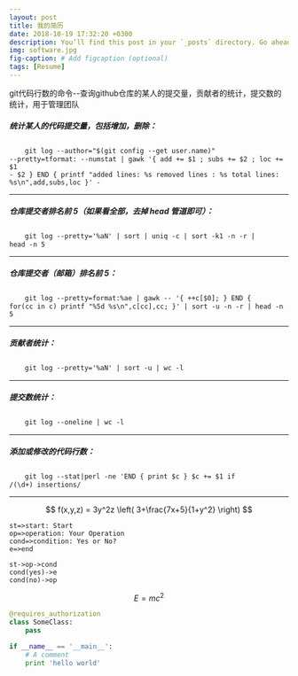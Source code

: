 ```yaml
---
layout: post
title: 我的简历
date: 2018-10-19 17:32:20 +0300
description: You’ll find this post in your `_posts` directory. Go ahead and edit it and re-build the site to see your changes. # Add post description (optional)
img: software.jpg
fig-caption: # Add figcaption (optional)
tags: [Resume]
---
```

git代码行数的命令--查询github仓库的某人的提交量，贡献者的统计，提交数的统计，用于管理团队

##### 统计某人的代码提交量，包括增加，删除：
　　<code>git log --author="$(git config --get user.name)" --pretty=tformat: --numstat | gawk '{ add += $1 ; subs += $2 ; loc += $1 - $2 } END { printf "added lines: %s removed lines : %s total lines: %s\n",add,subs,loc }' -
</code>

***
##### 仓库提交者排名前 5（如果看全部，去掉 head 管道即可）：
　　<code>git log --pretty='%aN' | sort | uniq -c | sort -k1 -n -r | head -n 5
</code>

***
##### 仓库提交者（邮箱）排名前 5：
　　<code>git log --pretty=format:%ae | gawk -- '{ ++c[$0]; } END { for(cc in c) printf "%5d %s\n",c[cc],cc; }' | sort -u -n -r | head -n 5
</code>

***
##### 贡献者统计：
　　<code>git log --pretty='%aN' | sort -u | wc -l
</code>

***
##### 提交数统计：
　　<code>git log --oneline | wc -l
</code>

***
##### 添加或修改的代码行数：
　　<code>git log --stat|perl -ne 'END { print $c } $c += $1 if /(\d+) insertions/
</code>

***

$$ f(x,y,z) = 3y^2z \left( 3+\frac{7x+5}{1+y^2} \right) $$

```flow
st=>start: Start
op=>operation: Your Operation
cond=>condition: Yes or No?
e=>end

st->op->cond
cond(yes)->e
cond(no)->op
```

$$E=mc^2$$

```python
@requires_authorization
class SomeClass:
    pass

if __name__ == '__main__':
    # A comment
    print 'hello world'
```